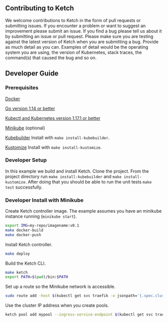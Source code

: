 ## Contributing to Ketch 
We welcome contributions to Ketch in the form of pull requests or submitting issues. If you encounter a problem or want 
to suggest an improvement please submit an issue. If you find a bug please tell us about it by submitting an issue or
pull request.  Please make sure you are testing against the latest version of Ketch when you are submitting a bug. Provide
as much detail as you can.  Examples of detail would be the operating system you are using, the version of Kubernetes, 
stack traces, the command(s) that caused the bug and so on.  

## Developer Guide 
### Prerequisites 
[Docker](https://docs.docker.com/get-docker/)

[Go version 1.14 or better](https://golang.org/dl/)

[Kubectl and Kubernetes version 1.17.1 or better](https://kubernetes.io/docs/tasks/tools/install-kubectl/)

[Minikube](https://minikube.sigs.k8s.io/docs/start/) (optional)

[Kubebuilder](https://github.com/kubernetes-sigs/kubebuilder) Install with `make install-kubebuilder`.

[Kustomize](https://github.com/kubernetes-sigs/kustomize) Install with `make install-kustomize`.


### Developer Setup
In this example we build and install Ketch. Clone the project. From the project directory run `make install-kubebuilder` and `make install-kustomize`.  After doing that you should be able to run the unit tests `make test` successfully. 

### Developer Install with Minikube 
Create Ketch controller image. The example assumes you have an minikube instance running (`minikube start`).

```bash 
export IMG=my-repo/imagename:v0.1
make docker-build 
make docker-push
```
Install Ketch controller.

```bash
make deploy
```
Build the Ketch CLI. 

```bash
make ketch
export PATH=$(pwd)/bin:$PATH
```

Set up a route so the Minikube network is accessible. 

```bash
sudo route add -host $(kubectl get svc traefik -o jsonpath='{.spec.clusterIP}') gw $(minikube ip) 
```

Use the cluster IP address when you create pools.

```bash
ketch pool add mypool --ingress-service-endpoint $(kubectl get svc traefik -o jsonpath='{.spec.clusterIP}') --namespace mynamespace
```
